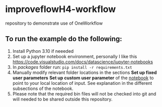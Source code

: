 # improveflowH4-workflow
repository to demonstrate use of OneWorkflow 
## To run the example do the following:
1. Install Python 3.10 if neeeded
2. Set up a jupyter notebook environment, personally I like this https://code.visualstudio.com/docs/datascience/jupyter-notebooks 
2. In _packages_ folder run: `pip install -r requirements.txt`
3. Manually modify relevant folder locations in the sections **Set up fixed user parameters**  **Set up custom user parameter** of the [notebook](SE28ExampleSimaWasimSestra\workflowCoreDemoSE28SestraAndWasim.ipynb) to point to your local location of input. See explanation in the different subsections of the notebook.
4. Please note that the required bin files will not be checked into git and will needed to be shared outside this repository.

